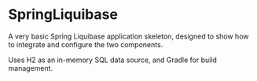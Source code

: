 # SpringLiquibase
A very basic Spring Liquibase application skeleton, designed to show how to integrate and configure the two components. 

Uses H2 as an in-memory SQL data source, and Gradle for build management.
